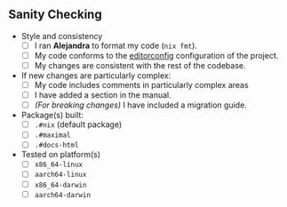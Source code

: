 <!--
^ Please include a clear and concise description of the aim of your Pull Request above this line ^

For plugin dependency/module additions, please make sure to link the source link of the added plugin
or dependency in this section.

If your pull request aims to fix an open issue or a please bug, please also link the relevant issue
below this line. You may attach an issue to your pull request with `Fixes #<issue number>` outside
this comment.
-->

## Sanity Checking

<!--
Please check all that apply. As before, this section is not a hard requirement but checklists with more checked
items are likely to be merged faster. You may save some time in maintainer review by performing self-reviews here
before submitting your pull request.
-->

[editorconfig]: https://editorconfig.org

- Style and consistency
  - [ ] I ran **Alejandra** to format my code (`nix fmt`).
  - [ ] My code conforms to the [editorconfig] configuration of the project.
  - [ ] My changes are consistent with the rest of the codebase.
- If new changes are particularly complex:
  - [ ] My code includes comments in particularly complex areas
  - [ ] I have added a section in the manual.
  - [ ] _(For breaking changes)_ I have included a migration guide.
- Package(s) built:
  - [ ] `.#nix` (default package)
  - [ ] `.#maximal`
  - [ ] `.#docs-html`
- Tested on platform(s)
  - [ ] `x86_64-linux`
  - [ ] `aarch64-linux`
  - [ ] `x86_64-darwin`
  - [ ] `aarch64-darwin`

<!--
If your changes touch upon a portion of the codebase that you do not understand well, please make sure to consult
the maintainers on your changes. In most cases, making an issue before creating your PR will help you avoid duplicate
efforts in the long run.
-->

